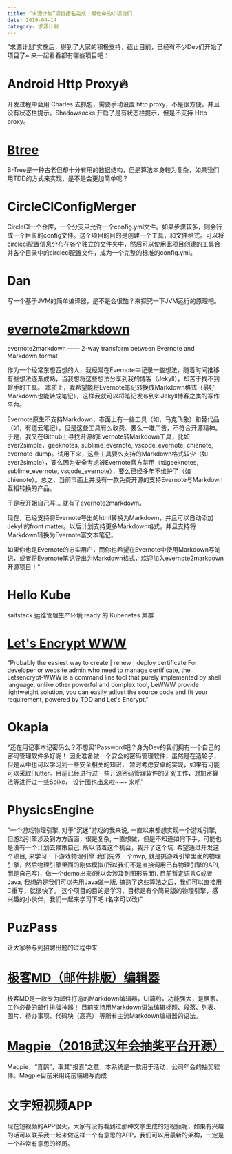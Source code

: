 ```yaml
---
title: “求源计划”项目报名完成：孵化中的小项目们
date: 2019-04-14
category: 求源计划
---
```

”求源计划“实施后，得到了大家的积极支持，截止目前，已经有不少Dev们开始了项目了~ 来一起看看都有哪些项目吧：

# Android Http Proxy🔥
开发过程中会用 Charles 去抓包，需要手动设置 http proxy，不是很方便，并且没有状态栏提示。Shadowsocks 开启了是有状态栏提示，但是不支持 Http proxy。

# [Btree](https://github.com/soleverlee/btree)
B-Tree是一种古老但却十分有用的数据结构，但是算法本身较为复杂，如果我们用TDD的方式来实现，是不是会更加简单呢？

# CircleCIConfigMerger
CircleCI一个仓库，一个分支只允许一个config.yml文件。如果步骤较多，则会行成一个巨长的config文件。这个项目的目的是创建一个工具，和文件格式。可以将circleci配置信息分布在各个独立的文件夹中，然后可以使用此项目创建的工具合并各个目录中的circleci配置文件，成为一个完整的标准的config.yml。

# Dan
写一个基于JVM的简单编译器，是不是会很酷？来探究一下JVM运行的原理吧。

# [evernote2markdown](https://github.com/goooooouwa/evernote2markdown)

evernote2markdown —— 2-way transform between Evernote and Markdown format

作为一个经常东想西想的人，我经常在Evernote中记录一些想法，随着时间推移有些想法逐渐成熟，当我想将这些想法分享到我的博客（Jekyll），却苦于找不到趁手的工具。
本质上，我希望能将Evernote笔记转换成Markdown格式（最好Markdown也能转成笔记），这样我就可以将笔记发布到如Jekyll博客之类的写作平台。

Evernote原生不支持Markdown，市面上有一些工具（如，马克飞象）和替代品（如，有道云笔记），但是这些工具有么收费、要么一堆广告，不符合开源精神。于是，我又在Github上寻找开源的Evernote转Markdown工具，比如ever2simple，geeknotes, sublime_evernote, vscode_evernote, chienote, evernote-dump。试用下来，这些工具要么支持的Markdown格式较少（如ever2simple），要么因为安全考虑被Evernote官方禁用（如geeknotes, sublime_evernote, vscode_evernote），要么已经多年不维护了（如chienote）。总之，当前市面上并没有一款免费开源的支持Evernote与Markdown互相转换的产品。

于是我开始自己写... 就有了evernote2markdown。

现在，已经支持将Evernote导出的html转换为Markdown，并且可以自动添加Jekyll的front matter。以后计划支持更多Markdown格式，并且支持将Markdown转换为Evernote富文本笔记。

如果你也是Evernote的忠实用户，而你也希望在Evernote中使用Markdown写笔记，或者将Evernote笔记导出为Markdown格式，欢迎加入evernote2markdown开源项目！"

# Hello Kube

saltstack 运维管理生产环境 ready 的 Kubenetes 集群

# [Let's Encrypt WWW](https://github.com/sunwei/letsencrypt-www)

"Probably the easiest way to create | renew | deploy certificate
For developer or website admin who need to manage certificate, the Letsencrypt-WWW is a command line tool that purely implemented by shell language, unlike other powerful and complex tool, LeWWW provide lightweight solution, you can easily adjust the source code and fit your requirement, powered by TDD and Let's Encrypt."

# Okapia

"还在用记事本记密码么？不想买1Password吧？身为Dev的我们拥有一个自己的密码管理软件多好呢！
因此准备做一个安全的密码管理软件，虽然是在造轮子，但是从中也可以学习到一些安全相关的知识，
暂时考虑安卓的实现，如果有可能可以采取Flutter。目前已经进行过一些开源密码管理软件的研究工作，对加密算法等进行过一些Spike，
设计图也出来啦~~~ 来吧"

# PhysicsEngine

"一个游戏物理引擎, 对于“沉迷”游戏的我来说, 一直以来都想实现一个游戏引擎, 但游戏引擎涉及到方方面面，很是复杂, 一直想做，但是不知道如何下手，可能也是没有一个计划去鞭策自己. 所以借着这个机会，我开了这个坑. 希望通过开发这个项目, 来学习一下游戏物理引擎
我们先做一个mvp, 就是挑游戏引擎里面的物理引擎，然后物理引擎里面的刚体模拟(所以我们不是直接调用已有物理引擎的API,而是自己写)，做一个demo出来(所以会涉及到图形界面).
目前暂定语言C或者Java, 我想的是我们可以先用Java做一版, 搞熟了这些算法之后，我们可以直接用C重写，就很快了。
这个项目的目的是学习，目标是有个简易版的物理引擎，感兴趣的小伙伴，我们一起来学习下吧 (名字可以改)"

# PuzPass
让大家参与到招聘出题的过程中来

# [极客MD（邮件排版）编辑器](https://github.com/geekeren/geekmd)

极客MD是一款专为邮件打造的Markdown编辑器，UI简约，功能强大，是居家、工作必备的邮件排版神器！ 目前支持用Markdown语法编辑标题、段落、列表、图片、待办事项、代码块（高亮） 等所有主流Markdown编辑器的语法。

# [Magpie（2018武汉年会抽奖平台开源）](https://github.com/geekeren/Magpie-LuckyDraw)

Magpie，“喜鹊”，取其“报喜”之意，本系统是一款用于活动、公司年会的抽奖软件。Magpie目前采用纯前端编写而成

# 文字短视频APP

现在短视频的APP很火，大家有没有看到过那种文字生成的短视频呢，如果有兴趣的话可以联系我一起来做这样一个有意思的APP，我们可以用最新的架构，一定是一个非常有意思的经历。